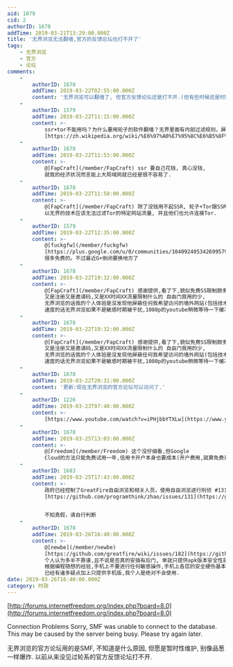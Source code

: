 ```yaml
---
aid: 1079
cid: 2
authorID: 1678
addTime: 2019-03-21T13:29:00.000Z
title: '无界浏览无法翻墙,官方的反馈论坛也打不开了'
tags:
    - 无界浏览
    - 官方
    - 论坛
comments:
    -
        authorID: 1678
        addTime: 2019-03-22T02:55:00.000Z
        content: '无界浏览可以翻墙了, 但官方反馈论坛还是打不开.(但有些时候还是时断时续,需要重启)'
    -
        authorID: 1579
        addTime: 2019-03-22T11:15:00.000Z
        content: >-
            ssr+tor不能用吗？为什么要用轮子的软件翻墙？无界里面有内部过滤规则，屏蔽了轮子不想让你看的网站。翻出来还要被轮子审查，我也是佛了
            [https://zh.wikipedia.org/wiki/%E6%97%A0%E7%95%8C%E6%B5%8F%E8%A7%88](https://zh.wikipedia.org/wiki/%E6%97%A0%E7%95%8C%E6%B5%8F%E8%A7%88)
    -
        authorID: 1678
        addTime: 2019-03-22T11:53:00.000Z
        content: >-
            @[FapCraft](/member/FapCraft) ssr 要自己花钱, 真心没钱,
            就我的经济状况而言能上大局域网就已经是很不容易了.
    -
        authorID: 1678
        addTime: 2019-03-22T11:58:00.000Z
        content: >-
            @[FapCraft](/member/FapCraft) 除了没钱用不起SSR, 轮子+Tor跟SSR+Tor, 应该没区别吧?
            以无界的技术应该无法过滤Tor的特定网站流量, 并且他们也允许连接Tor.
    -
        authorID: 1579
        addTime: 2019-03-22T12:35:00.000Z
        content: >-
            @[fuckgfw](/member/fuckgfw)
            [https://plus.google.com/u/0/communities/104092405342699579599](https://plus.google.com/u/0/communities/104092405342699579599)
            很多免费的。不过最近G+倒闭要换地方了
    -
        authorID: 1678
        addTime: 2019-03-22T19:32:00.000Z
        content: >-
            @[FapCraft](/member/FapCraft) 感谢提供,看了下,貌似免费SS限制颇多,
            又是注册又是邀请码,又是XX时间XX流量限制什么的 自由门我用的少,
            无界浏览的话我的个人体验是没发现他屏蔽任何我希望访问的墙外网站(包括技术学习类网站和EH之类的色情娱乐).
            速度的话无界浏览如果不是敏感时期被干扰,1080p的youtube稍微等待一下缓冲也能看.
    -
        authorID: 1678
        addTime: 2019-03-22T19:32:00.000Z
        content: >-
            @[FapCraft](/member/FapCraft) 感谢提供,看了下,貌似免费SS限制颇多,
            又是注册又是邀请码,又是XX时间XX流量限制什么的 自由门我用的少,
            无界浏览的话我的个人体验是没发现他屏蔽任何我希望访问的墙外网站(包括技术学习类网站和EH之类的色情娱乐).
            速度的话无界浏览如果不是敏感时期被干扰,1080p的youtube稍微等待一下缓冲也能看.
    -
        authorID: 1678
        addTime: 2019-03-22T20:31:00.000Z
        content: '更新:现在无界浏览的官方论坛可以访问了.'
    -
        authorID: 1226
        addTime: 2019-03-23T07:40:00.000Z
        content: >-
            [https://www.youtube.com/watch?v=iPHjbbYTXLw](https://www.youtube.com/watch?v=iPHjbbYTXLw)
    -
        authorID: 1678
        addTime: 2019-03-25T13:03:00.000Z
        content: >-
            @[Freedom](/member/Freedom) 这个没仔细看,但Google
            Cloud的方法只能免费试用一年,信用卡开户本身也要成本(开户费用,就算免费开户的也要花费大量时间去积累信用度之类).
    -
        authorID: 1683
        addTime: 2019-03-25T17:43:00.000Z
        content: >-
            政府已经控制了GreatFire自由浏览和相关人员，使用自由浏览进行刑侦 #131
            [https://github.com/programthink/zhao/issues/131](https://github.com/programthink/zhao/issues/131)


            不知真假，请自行判断
    -
        authorID: 1678
        addTime: 2019-03-26T16:40:00.000Z
        content: >-
            @[newbe](/member/newbe)
            [https://github.com/greatfire/wiki/issues/182](https://github.com/greatfire/wiki/issues/182)
            个人认为多半不靠谱,且不说是否真的安插有后门, 单就只提供apk版本安全性就已经大打折扣.
            根据编程随想的经验,手机上不要进行任何敏感操作,手机上各层的安全硬伤基本都很难克服.
            已经有诸多疑点加上只提供手机版,我个人是绝对不会使用.
date: 2019-03-26T16:40:00.000Z
category: 时政
---
```


[http://forums.internetfreedom.org/index.php?board=8.0](http://forums.internetfreedom.org/index.php?board=8.0)

Connection Problems Sorry, SMF was unable to connect to the database. This may be caused by the server being busy. Please try again later.

无界浏览的官方论坛用的是SMF, 不知道是什么原因, 但愿是暂时性维护, 别像品葱一样爆炸. 以前从来没见过轮系的官方反馈论坛打不开.
